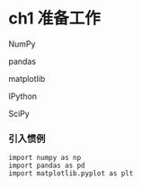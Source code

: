 # ch1 准备工作 #

NumPy

pandas

matplotlib

IPython

SciPy

### 引入惯例 ###

	import numpy as np
	import pandas as pd
	import matplotlib.pyplot as plt



